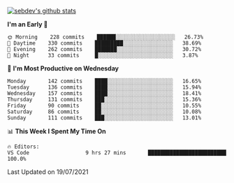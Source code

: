 [![sebdev's github stats](https://github-readme-stats.vercel.app/api?username=sebdeveloper6952&theme=vue-dark)](https://github.com/anuraghazra/github-readme-stats)
<!--START_SECTION:waka-->
**I'm an Early 🐤** 

```text
🌞 Morning    228 commits    ██████░░░░░░░░░░░░░░░░░░░   26.73% 
🌆 Daytime    330 commits    █████████░░░░░░░░░░░░░░░░   38.69% 
🌃 Evening    262 commits    ███████░░░░░░░░░░░░░░░░░░   30.72% 
🌙 Night      33 commits     █░░░░░░░░░░░░░░░░░░░░░░░░   3.87%

```
📅 **I'm Most Productive on Wednesday** 

```text
Monday       142 commits    ████░░░░░░░░░░░░░░░░░░░░░   16.65% 
Tuesday      136 commits    ████░░░░░░░░░░░░░░░░░░░░░   15.94% 
Wednesday    157 commits    ████░░░░░░░░░░░░░░░░░░░░░   18.41% 
Thursday     131 commits    ███░░░░░░░░░░░░░░░░░░░░░░   15.36% 
Friday       90 commits     ██░░░░░░░░░░░░░░░░░░░░░░░   10.55% 
Saturday     86 commits     ██░░░░░░░░░░░░░░░░░░░░░░░   10.08% 
Sunday       111 commits    ███░░░░░░░░░░░░░░░░░░░░░░   13.01%

```


📊 **This Week I Spent My Time On** 

```text
🔥 Editors: 
VS Code                  9 hrs 27 mins       █████████████████████████   100.0%

```


 Last Updated on 19/07/2021
<!--END_SECTION:waka-->

